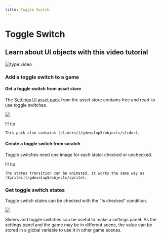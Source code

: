```yaml
---
title: Toggle Switch
---
```

# Toggle Switch

## Learn about UI objects with this video tutorial

![type:video](https://www.youtube.com/embed/plkHd4uPI4U)

###  Add a toggle switch to a game

####  Get a toggle switch from asset store

The [Settings UI asset pack](https://gdevelop.io/asset-store/free/settings-ui-settings-ui) from the asset store contains free and read-to-use toggle switches.

[![](/gdevelop5/objects/slider-asset-store.png)](https://gdevelop.io/asset-store/free/settings-ui-settings-ui)

!!! tip

    This pack also contains [sliders](/gdevelop5/objects/slider).

####  Create a toggle switch from scratch

Toggle switches need one image for each state: checked or unchecked.

!!! tip

    The states transition can be animated. It works the same way as [Sprites](/gdevelop5/objects/sprite).

###  Get toggle switch states

Toggle switch states can be checked with the "Is checked" condition.

![](/gdevelop5/objects/toggle-switch-checked-condition.png)

Sliders and toggle switches can be useful to make a settings panel. As the settings panel and the game may be in different scene, the value can be stored in a global variable to use it in other game scenes.